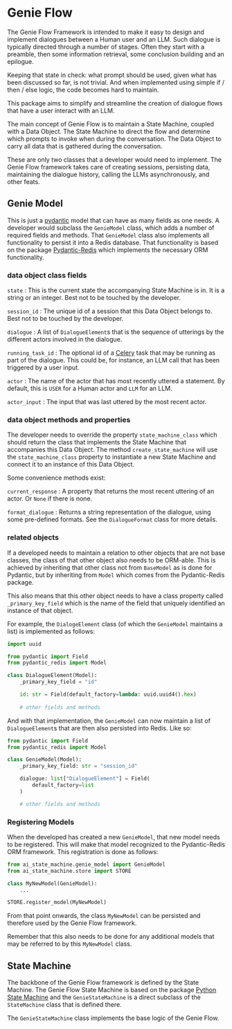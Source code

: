 # Genie Flow
The Genie Flow Framework is intended to make it easy to design and implement dialogues between a
Human user and an LLM. Such dialogue is typically directed through a number of stages. Often they
start with a preamble, then some information retrieval, some conclusion building and an epilogue.

Keeping that state in check: what prompt should be used, given what has been discussed so far, is
not trivial. And when implemented using simple if / then / else logic, the code becomes hard to 
maintain.

This package aims to simplify and streamline the creation of dialogue flows that have a user
interact with an LLM.

The main concept of Genie Flow is to maintain a State Machine, coupled with a Data Object.
The State Machine to direct the flow and determine which prompts to invoke when during the
conversation. The Data Object to carry all data that is gathered during the conversation.

These are only two classes that a developer would need to implement. The Genie Flow framework
takes care of creating sessions, persisting data, maintaining the dialogue history, calling
the LLMs asynchronously, and other feats.

## Genie Model
This is just a [pydantic](https://docs.pydantic.dev/latest/) model that can have as many fields as
one needs. A developer would subclass the `GenieModel` class, which adds a number of required
fields and methods. That `GenieModel` class also implements all functionality to persist it into
a Redis database. That functionality is based on the package [Pydantic-Redis](https://sopherapps.github.io/pydantic-redis/)
which implements the necessary ORM functionality.

### data object class fields

`state`
: This is the current state the accompanying State Machine is in. It is a string or an integer.
Best not to be touched by the developer.

`session_id`
: The unique id of a session that this Data Object belongs to. Best not to be touched by the
developer.

`dialogue`
: A list of `DialogueElement`s that is the sequence of utterings by the different actors involved
in the dialogue.

`running_task_id`
: The optional id of a [Celery](https://docs.celeryq.dev/en/stable/getting-started/introduction.html)
task that may be running as part of the dialogue. This could be, for instance, an LLM call that
has been triggered by a user input.

`actor`
: The name of the actor that has most recently uttered a statement. By default, this is `USER` for
a Human actor and `LLM` for an LLM.

`actor_input`
: The input that was last uttered by the most recent actor.

### data object methods and properties

The developer needs to override the property `state_machine_class` which should return the class
that implements the State Machine that accompanies this Data Object. The method 
`create_state_machine` will use the `state_machine_class` property to instantiate a new State
Machine and connect it to an instance of this Data Object.

Some convenience methods exist:

`current_response`
: A property that returns the most recent uttering of an actor. Or `None` if there is none.

`format_dialogue`
: Returns a string representation of the dialogue, using some pre-defined formats. See the 
`DialogueFormat` class for more details.

### related objects
If a developed needs to maintain a relation to other objects that are not base classes, the class
of that other object also needs to be ORM-able. This is achieved by inheriting that other class
not from `BaseModel` as is done for Pydantic, but by inheriting from `Model` which comes from the
Pydantic-Redis package.

This also means that this other object needs to have a class property called `_primary_key_field`
which is the name of the field that uniquely identified an instance of that object.

For example, the `DialogeElement` class (of which the `GenieModel` maintains a list) is implemented
as follows:

```python
import uuid

from pydantic import Field
from pydantic_redis import Model

class DialogueElement(Model):
    _primary_key_field = "id"

    id: str = Field(default_factory=lambda: uuid.uuid4().hex)
    
    # other fields and methods
```

And with that implementation, the `GenieModel` can now maintain a list of `DialogueElement`s that
are then also persisted into Redis. Like so:

```python
from pydantic import Field
from pydantic_redis import Model

class GenieModel(Model):
    _primary_key_field: str = "session_id"

    dialogue: list["DialogueElement"] = Field(
        default_factory=list
    )

    # other fields and methods
```

### Registering Models
When the developed has created a new `GenieModel`, that new model needs to be registered. This will
make that model recognized to the Pydantic-Redis ORM framework. This registration is done as follows:

```python
from ai_state_machine.genie_model import GenieModel
from ai_state_machine.store import STORE

class MyNewModel(GenieModel):
    ...

STORE.register_model(MyNewModel)
```

From that point onwards, the class `MyNewModel` can be persisted and therefore used by the Genie
Flow framework.

Remember that this also needs to be done for any additional models that may be referred to by this
`MyNewModel` class.

## State Machine
The backbone of the Genie Flow framework is defined by the State Machine. The Genie Flow State
Machine is based on the package [Python State Machine](https://python-statemachine.readthedocs.io/en/latest/)
and the `GenieStateMachine` is a direct subclass of the `StateMachine` class that is defined there.

The `GenieStateMachine` class implements the base logic of the Genie Flow.